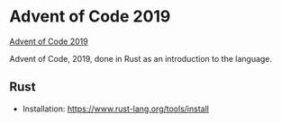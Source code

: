# Advent of Code 2019

[Advent of Code 2019](https://adventofcode.com/2019/day/1)

Advent of Code, 2019, done in Rust as an introduction to the language.

## Rust

- Installation: https://www.rust-lang.org/tools/install
